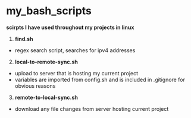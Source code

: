 # my_bash_scripts
**scirpts I have used throughout my projects in linux**
1. **find.sh**
- regex search script, searches for ipv4 addresses
2. **local-to-remote-sync.sh**
- upload to server that is hosting my current project
- variables are imported from config.sh and is included in .gitignore for obvious reasons
3. **remote-to-local-sync.sh**
- download any file changes from server hosting current project
